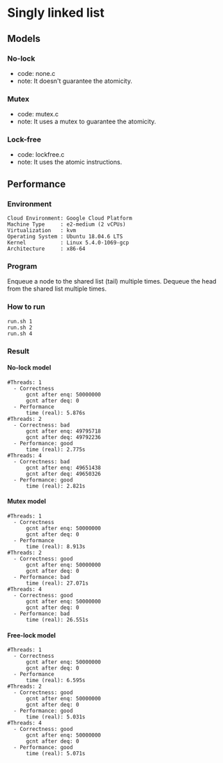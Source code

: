 # Singly linked list
## Models
### No-lock
- code: none.c
- note: It doesn't guarantee the atomicity.

### Mutex
- code: mutex.c
- note: It uses a mutex to guarantee the atomicity.

### Lock-free
- code: lockfree.c
- note: It uses the atomic instructions.

## Performance
### Environment
```
Cloud Environment: Google Cloud Platform
Machine Type     : e2-medium (2 vCPUs)
Virtualization   : kvm
Operating System : Ubuntu 18.04.6 LTS
Kernel           : Linux 5.4.0-1069-gcp
Architecture     : x86-64
```

### Program
Enqueue a node to the shared list (tail) multiple times.
Dequeue the head from the shared list multiple times.

### How to run
```
run.sh 1
run.sh 2
run.sh 4
```
### Result
#### No-lock model
```
#Threads: 1
  - Correctness
      gcnt after enq: 50000000
      gcnt after deq: 0
  - Performance
      time (real): 5.876s
#Threads: 2
  - Correctness: bad
      gcnt after enq: 49795718
      gcnt after deq: 49792236
  - Performance: good
      time (real): 2.775s
#Threads: 4
  - Correctness: bad
      gcnt after enq: 49651438
      gcnt after deq: 49650326
  - Performance: good
      time (real): 2.821s
```

#### Mutex model
```
#Threads: 1
  - Correctness
      gcnt after enq: 50000000
      gcnt after deq: 0
  - Performance
      time (real): 8.913s
#Threads: 2
  - Correctness: good
      gcnt after enq: 50000000
      gcnt after deq: 0
  - Performance: bad
      time (real): 27.071s
#Threads: 4
  - Correctness: good
      gcnt after enq: 50000000
      gcnt after deq: 0
  - Performance: bad
      time (real): 26.551s
```

#### Free-lock model
```
#Threads: 1
  - Correctness
      gcnt after enq: 50000000
      gcnt after deq: 0
  - Performance
      time (real): 6.595s
#Threads: 2
  - Correctness: good
      gcnt after enq: 50000000
      gcnt after deq: 0
  - Performance: good
      time (real): 5.031s
#Threads: 4
  - Correctness: good
      gcnt after enq: 50000000
      gcnt after deq: 0
  - Performance: good
      time (real): 5.071s
```
